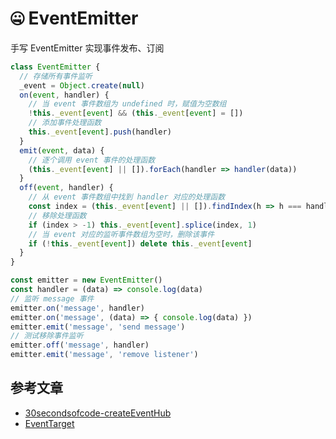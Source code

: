 # :zipper_mouth_face: EventEmitter

手写 EventEmitter 实现事件发布、订阅

```js
class EventEmitter {
  // 存储所有事件监听
  _event = Object.create(null)
  on(event, handler) {
    // 当 event 事件数组为 undefined 时，赋值为空数组
    !this._event[event] && (this._event[event] = [])
    // 添加事件处理函数
    this._event[event].push(handler)
  }
  emit(event, data) {
    // 逐个调用 event 事件的处理函数
    (this._event[event] || []).forEach(handler => handler(data))
  }
  off(event, handler) {
    // 从 event 事件数组中找到 handler 对应的处理函数
    const index = (this._event[event] || []).findIndex(h => h === handler)
    // 移除处理函数
    if (index > -1) this._event[event].splice(index, 1)
    // 当 event 对应的监听事件数组为空时，删除该事件
    if (!this._event[event]) delete this._event[event]
  }
}

const emitter = new EventEmitter()
const handler = (data) => console.log(data)
// 监听 message 事件
emitter.on('message', handler)
emitter.on('message', (data) => { console.log(data) })
emitter.emit('message', 'send message')
// 测试移除事件监听
emitter.off('message', handler)
emitter.emit('message', 'remove listener')
```

## 参考文章

- [30secondsofcode-createEventHub](https://www.30secondsofcode.org/js/s/create-event-hub)
- [EventTarget](https://developer.mozilla.org/zh-CN/docs/Web/API/EventTarget)
